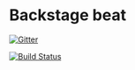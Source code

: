# Backstage beat

[![Gitter](https://badges.gitter.im/Join%20Chat.svg)](https://gitter.im/backstage/beat?utm_source=badge&utm_medium=badge&utm_campaign=pr-badge&utm_content=badge)

[![Build Status](https://travis-ci.org/backstage/beat.png?branch=master)](https://travis-ci.org/backstage/beat)

